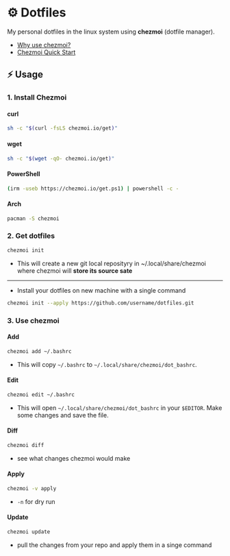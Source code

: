 # ⚙️  Dotfiles
My personal dotfiles in the linux system using **chezmoi** (dotfile manager). 
- [Why use chezmoi?](https://www.chezmoi.io/why-use-chezmoi/)
- [Chezmoi Quick Start](https://www.chezmoi.io/quick-start/)

## ⚡ Usage
### 1. Install Chezmoi
#### curl
```bash
sh -c "$(curl -fsLS chezmoi.io/get)"
```
#### wget
```bash
sh -c "$(wget -qO- chezmoi.io/get)"
```
#### PowerShell
```bash
(irm -useb https://chezmoi.io/get.ps1) | powershell -c -
```
#### Arch
```bash
pacman -S chezmoi
```
### 2. Get dotfiles
```bash
chezmoi init
```
- This will create a new git local reposityry in ~/.local/share/chezmoi where chezmoi will **store its source sate**
---
- Install your dotfiles on new machine with a single command
```bash
chezmoi init --apply https://github.com/username/dotfiles.git
```
### 3. Use chezmoi

#### Add
```bash
chezmoi add ~/.bashrc
```
- This will copy `~/.bashrc` to `~/.local/share/chezmoi/dot_bashrc`.

#### Edit
```bash
chezmoi edit ~/.bashrc
```
- This will open `~/.local/share/chezmoi/dot_bashrc` in your `$EDITOR`. Make some changes and save the file.
#### Diff
```bash
chezmoi diff
```
- see what changes chezmoi would make
#### Apply
```bash
chezmoi -v apply
```
- `-n` for dry run
#### Update
```bash
chezmoi update
```
- pull the changes from your repo and apply them in a singe command

